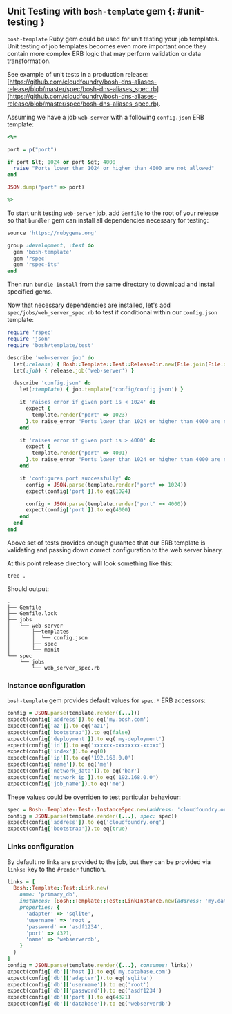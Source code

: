 ## Unit Testing with `bosh-template` gem {: #unit-testing }

`bosh-template` Ruby gem could be used for unit testing your job templates. Unit testing of job templates becomes even more important once they contain more complex ERB logic that may perform validation or data transformation.

See example of unit tests in a production release: [https://github.com/cloudfoundry/bosh-dns-aliases-release/blob/master/spec/bosh-dns-aliases_spec.rb](https://github.com/cloudfoundry/bosh-dns-aliases-release/blob/master/spec/bosh-dns-aliases_spec.rb).

Assuming we have a job `web-server` with a following `config.json` ERB template:

```ruby
<%=

port = p("port")

if port &lt; 1024 or port &gt; 4000
  raise "Ports lower than 1024 or higher than 4000 are not allowed"
end

JSON.dump("port" => port)

%>
```

To start unit testing `web-server` job, add `Gemfile` to the root of your release so that `bundler` gem can install all dependencies necessary for testing:

```ruby
source 'https://rubygems.org'

group :development, :test do
  gem 'bosh-template'
  gem 'rspec'
  gem 'rspec-its'
end
```

Then run `bundle install` from the same directory to download and install specified gems.

Now that necessary dependencies are installed, let's add `spec/jobs/web_server_spec.rb` to test if conditional within our `config.json` template:

```ruby
require 'rspec'
require 'json'
require 'bosh/template/test'

describe 'web-server job' do
  let(:release) { Bosh::Template::Test::ReleaseDir.new(File.join(File.dirname(__FILE__), '../..')) }
  let(:job) { release.job('web-server') }

  describe 'config.json' do
    let(:template) { job.template('config/config.json') }

    it 'raises error if given port is < 1024' do
      expect {
        template.render("port" => 1023)
      }.to raise_error "Ports lower than 1024 or higher than 4000 are not allowed"
    end

    it 'raises error if given port is > 4000' do
      expect {
        template.render("port" => 4001)
      }.to raise_error "Ports lower than 1024 or higher than 4000 are not allowed"
    end

    it 'configures port successfully' do
      config = JSON.parse(template.render("port" => 1024))
      expect(config['port']).to eq(1024)

      config = JSON.parse(template.render("port" => 4000))
      expect(config['port']).to eq(4000)
    end
  end
end
```

Above set of tests provides enough gurantee that our ERB template is validating and passing down correct configuration to the web server binary.

At this point release directory will look something like this:

```shell
tree .
```

Should output:

```text
.
├── Gemfile
├── Gemfile.lock
├── jobs
│   └── web-server
│       ├──templates
│       │  └── config.json
│       ├── spec
│       └── monit
└── spec
    └── jobs
        └── web_server_spec.rb
```

### Instance configuration

`bosh-template` gem provides default values for `spec.*` ERB accessors:

```ruby
config = JSON.parse(template.render({...}))
expect(config['address']).to eq('my.bosh.com')
expect(config['az']).to eq('az1')
expect(config['bootstrap']).to eq(false)
expect(config['deployment']).to eq('my-deployment')
expect(config['id']).to eq('xxxxxx-xxxxxxxx-xxxxx')
expect(config['index']).to eq(0)
expect(config['ip']).to eq('192.168.0.0')
expect(config['name']).to eq('me')
expect(config['network_data']).to eq('bar')
expect(config['network_ip']).to eq('192.168.0.0')
expect(config['job_name']).to eq('me')
```

These values could be overriden to test particular behaviour:

```ruby
spec = Bosh::Template::Test::InstanceSpec.new(address: 'cloudfoundry.org', bootstrap: true)
config = JSON.parse(template.render({...}, spec: spec))
expect(config['address']).to eq('cloudfoundry.org')
expect(config['bootstrap']).to eq(true)
```

### Links configuration

By default no links are provided to the job, but they can be provided via `links:` key to the `#render` function.

```ruby
links = [
  Bosh::Template::Test::Link.new(
    name: 'primary_db',
    instances: [Bosh::Template::Test::LinkInstance.new(address: 'my.database.com')],
    properties: {
      'adapter' => 'sqlite',
      'username' => 'root',
      'password' => 'asdf1234',
      'port' => 4321,
      'name' => 'webserverdb',
    }
  )
]
config = JSON.parse(template.render({...}, consumes: links))
expect(config['db']['host']).to eq('my.database.com')
expect(config['db']['adapter']).to eq('sqlite')
expect(config['db']['username']).to eq('root')
expect(config['db']['password']).to eq('asdf1234')
expect(config['db']['port']).to eq(4321)
expect(config['db']['database']).to eq('webserverdb')
```
